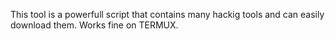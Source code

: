 This tool is a powerfull script that contains many hackig tools and can easily download them.
Works fine on TERMUX.
